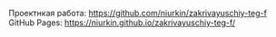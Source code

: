 Проектнкая работа: https://github.com/niurkin/zakrivayuschiy-teg-f
GitHub Pages: https://niurkin.github.io/zakrivayuschiy-teg-f/